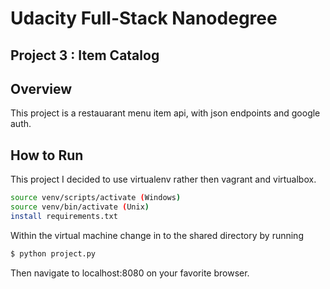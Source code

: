 # Udacity Full-Stack Nanodegree
## Project 3 : Item Catalog

## Overview

This project is a restauarant menu item api, with json endpoints and google auth.

## How to Run

This project I decided to use virtualenv rather then vagrant and virtualbox.

```bash
source venv/scripts/activate (Windows)
source venv/bin/activate (Unix)
install requirements.txt
```

Within the virtual machine change in to the shared directory by running

```bash
$ python project.py
```

Then navigate to localhost:8080 on your favorite browser.
